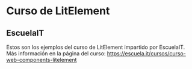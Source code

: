 # Curso de LitElement

## EscuelaIT

Estos son los ejemplos del curso de LitElement impartido por EscuelaIT. Más información en la página del curso: https://escuela.it/cursos/curso-web-components-litelement